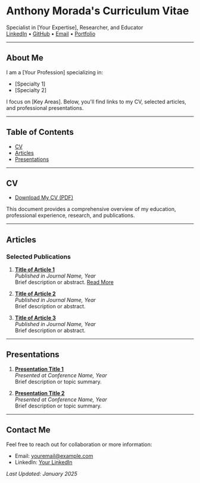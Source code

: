 # Anthony Morada's Curriculum Vitae

Specialist in [Your Expertise], Researcher, and Educator  
[LinkedIn](https://www.linkedin.com/in/yourname/) • [GitHub](https://github.com/yourusername) • [Email](mailto:youremail@example.com) • [Portfolio](https://yourwebsite.com)

---

## About Me

I am a [Your Profession] specializing in:
- [Specialty 1]
- [Specialty 2]

I focus on [Key Areas]. Below, you'll find links to my CV, selected articles, and professional presentations.

---

## Table of Contents
- [CV](#cv)
- [Articles](#articles)
- [Presentations](#presentations)

---

## CV

- [Download My CV (PDF)](cv.pdf)  

This document provides a comprehensive overview of my education, professional experience, research, and publications.

---

## Articles

### Selected Publications
1. **[Title of Article 1](articles/article1.pdf)**  
   _Published in Journal Name, Year_  
   Brief description or abstract. [Read More](https://journalwebsite.com/article1)

2. **[Title of Article 2](https://journalwebsite.com/article2)**  
   _Published in Journal Name, Year_  
   Brief description or abstract.

3. **[Title of Article 3](articles/article3.pdf)**  
   _Published in Journal Name, Year_  
   Brief description or abstract.

---

## Presentations

1. **[Presentation Title 1](presentations/presentation1.pdf)**  
   _Presented at Conference Name, Year_  
   Brief description or topic summary.

2. **[Presentation Title 2](https://slideshare.net/presentation2)**  
   _Presented at Conference Name, Year_  
   Brief description or topic summary.

---

## Contact Me

Feel free to reach out for collaboration or more information:  
- Email: [youremail@example.com](mailto:youremail@example.com)  
- LinkedIn: [Your LinkedIn](https://www.linkedin.com/in/yourname/)

_Last Updated: January 2025_